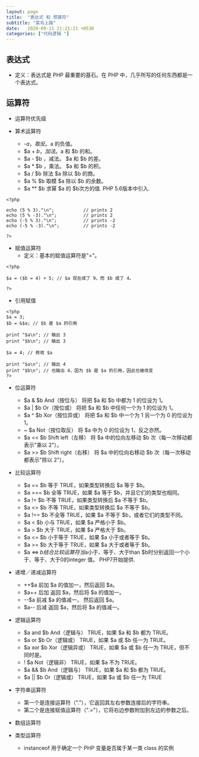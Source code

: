 ```yaml
---
layout: page
title:  "表达式 和 预算符"
subtitle: "菜鸟上路"
date:   2020-09-11 21:21:21 +0530
categories: ["代码逻辑 "]
---
```


## 表达式 
- 定义：表达式是 PHP 最重要的基石。在 PHP 中，几乎所写的任何东西都是一个表达式。

## 运算符 
- 运算符优先级 

- 算术运算符 
  - -$a ，取反 。$a 的负值。
  - $a + $b ，加法 。$a 和 $b 的和。 
  - $a - $b ，减法。 $a 和 $b 的差。 
  - $a * $b ，乘法。 $a 和 $b 的积。 
  - $a / $b 除法 $a 除以 $b 的商。 
  - $a % $b 取模 $a 除以 $b 的余数。 
  - $a ** $b 求幂 $a 的 $b次方的值. PHP 5.6版本中引入. 

```
<?php

echo (5 % 3)."\n";           // prints 2
echo (5 % -3)."\n";          // prints 2
echo (-5 % 3)."\n";          // prints -2
echo (-5 % -3)."\n";         // prints -2

?> 
```

- 赋值运算符 
  - 定义：基本的赋值运算符是"="。
```
<?php

$a = ($b = 4) + 5; // $a 现在成了 9，而 $b 成了 4。

?> 
```

- 引用赋值 
```
<?php
$a = 3;
$b = &$a; // $b 是 $a 的引用

print "$a\n"; // 输出 3
print "$b\n"; // 输出 3

$a = 4; // 修改 $a

print "$a\n"; // 输出 4
print "$b\n"; // 也输出 4，因为 $b 是 $a 的引用，因此也被改变
?> 
```

- 位运算符 
  - $a & $b And（按位与） 将把 $a 和 $b 中都为 1 的位设为 1。 
  - $a | $b Or（按位或） 将把 $a 和 $b 中任何一个为 1 的位设为 1。 
  - $a ^ $b Xor（按位异或） 将把 $a 和 $b 中一个为 1 另一个为 0 的位设为 1。 
  - ~ $a Not（按位取反） 将 $a 中为 0 的位设为 1，反之亦然。 
  - $a << $b Shift left（左移） 将 $a 中的位向左移动 $b 次（每一次移动都表示"乘以 2"）。 
  - $a >> $b Shift right（右移） 将 $a 中的位向右移动 $b 次（每一次移动都表示"除以 2"）。 

- 比较运算符 
  - $a == $b 等于 TRUE，如果类型转换后 $a 等于 $b。 
  - $a === $b 全等 TRUE，如果 $a 等于 $b，并且它们的类型也相同。 
  - $a != $b 不等 TRUE，如果类型转换后 $a 不等于 $b。 
  - $a <> $b 不等 TRUE，如果类型转换后 $a 不等于 $b。 
  - $a !== $b 不全等 TRUE，如果 $a 不等于 $b，或者它们的类型不同。 
  - $a < $b 小与 TRUE，如果 $a 严格小于 $b。 
  - $a > $b 大于 TRUE，如果 $a 严格大于 $b。 
  - $a <= $b 小于等于 TRUE，如果 $a 小于或者等于 $b。 
  - $a >= $b 大于等于 TRUE，如果 $a 大于或者等于 $b。 
  - $a <=> $b 结合比较运算符 当$a小于、等于、大于than $b时分别返回一个小于、等于、大于0的integer 值。 PHP7开始提供.  

- 递增／递减运算符 
  -  ++$a 前加 $a 的值加一，然后返回 $a。 
  - $a++ 后加 返回 $a，然后将 $a 的值加一。 
  - --$a 前减 $a 的值减一， 然后返回 $a。 
  - $a-- 后减 返回 $a，然后将 $a 的值减一。 

- 逻辑运算符 
  - $a and $b And（逻辑与） TRUE，如果 $a 和 $b 都为 TRUE。 
  - $a or $b Or（逻辑或） TRUE，如果 $a 或 $b 任一为 TRUE。 
  - $a xor $b Xor（逻辑异或） TRUE，如果 $a 或 $b 任一为 TRUE，但不同时是。 
  - ! $a Not（逻辑非） TRUE，如果 $a 不为 TRUE。 
  - $a && $b And（逻辑与） TRUE，如果 $a 和 $b 都为 TRUE。 
  - $a || $b Or（逻辑或） TRUE，如果 $a 或 $b 任一为 TRUE 

- 字符串运算符 
  - 第一个是连接运算符（"."），它返回其左右参数连接后的字符串。
  - 第二个是连接赋值运算符（".="），它将右边参数附加到左边的参数之后。

- 数组运算符 

- 类型运算符 
   - instanceof 用于确定一个 PHP 变量是否属于某一类 class 的实例
